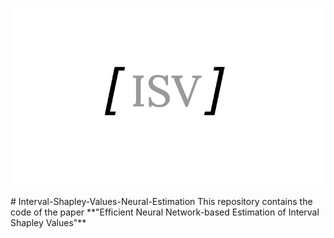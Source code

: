 <p align="center">
  <img src="https://github.com/DavideNapolitano/Interval-Shapley-Values-Neural-Estimation/blob/main/logo/ISV.svg">
</p>
# Interval-Shapley-Values-Neural-Estimation
This repository contains the code of the paper **"Efficient Neural Network-based Estimation of Interval Shapley Values"**
